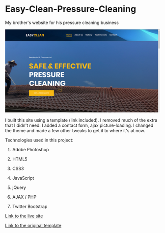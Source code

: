 # Easy-Clean-Pressure-Cleaning

My brother's website for his pressure cleaning business

![alt text](screenshot.png "")

I built this site using a template (link included). I removed much of the extra that I didn't need. I added a contact form, ajax picture-loading. I changed the theme and made a few other tweaks to get it to where it's at now.

Technologies used in this project:


1. Adobe Photoshop

2. HTML5

3. CSS3

4. JavaScript

5. jQuery

6. AJAX / PHP

7. Twitter Bootstrap

[Link to the live site]()

[Link to the original template](https://bootstrapmade.com/demo/EstateAgency/)
